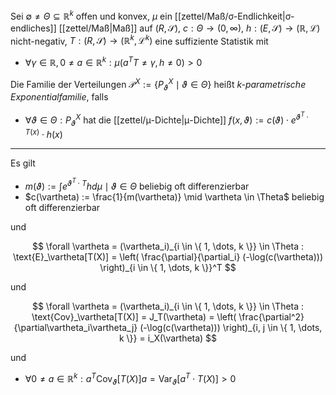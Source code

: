 Sei $\emptyset \ne \Theta \subseteq \mathbb{R}^k$ offen und konvex, $\mu$ ein [[zettel/Maß/σ-Endlichkeit|σ-endliches]] [[zettel/Maß|Maß]] auf $(R, \mathscr{S})$, $c : \Theta \to (0, \infty)$, $h : (E, \mathscr{S}) \to (\mathbb{R}, \mathcal{L})$ nicht-negativ, $T : (R, \mathscr{S}) \to (\mathbb{R}^k, \mathcal{L}^k)$ eine suffiziente Statistik mit
- $\forall \gamma \in \mathbb{R}, 0 \ne a \in \mathbb{R}^k : \mu(a^TT \ne \gamma, h \ne 0) \gt 0$

Die Familie der Verteilungen $\mathcal{P}^X := \{ P_\vartheta^X \mid \vartheta \in \Theta \}$ heißt *$k$-parametrische Exponentialfamilie*, falls
- $\forall \vartheta \in \Theta : P_\vartheta^X$ hat die [[zettel/μ-Dichte|μ-Dichte]] $f(x, \vartheta) := c(\vartheta) \cdot e^{\vartheta^T \cdot T(x)} \cdot h(x)$

---

Es gilt
- $m(\vartheta) := \int e^{\vartheta^T \cdot T} h d\mu \mid \vartheta \in \Theta$ beliebig oft differenzierbar
- $c(\vartheta) := \frac{1}{m(\vartheta)} \mid \vartheta \in \Theta$ beliebig oft differenzierbar

und

$$
	\forall \vartheta = (\vartheta_i)_{i \in \{ 1, \dots, k \}} \in \Theta : \text{E}_\vartheta[T(X)] = \left( \frac{\partial}{\partial_i} (-\log(c(\vartheta))) \right)_{i \in \{ 1, \dots, k \}}^T
$$

und

$$
	\forall \vartheta = (\vartheta_i)_{i \in \{ 1, \dots, k \}} \in \Theta : \text{Cov}_\vartheta[T(X)] = J_T(\vartheta) = \left( \frac{\partial^2}{\partial\vartheta_i\vartheta_j} (-\log(c(\vartheta))) \right)_{i, j \in \{ 1, \dots, k \}} = i_X(\vartheta)
$$

und
- $\forall 0 \ne a \in \mathbb{R}^k : a^T\text{Cov}_\vartheta[T(X)]a = \text{Var}_\vartheta[a^T \cdot T(X)] \gt 0$